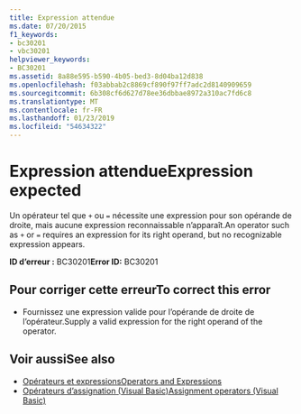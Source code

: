 ```yaml
---
title: Expression attendue
ms.date: 07/20/2015
f1_keywords:
- bc30201
- vbc30201
helpviewer_keywords:
- BC30201
ms.assetid: 8a88e595-b590-4b05-bed3-8d04ba12d838
ms.openlocfilehash: f03abbab2c8869cf890f97ff7adc2d8140909659
ms.sourcegitcommit: 6b308cf6d627d78ee36dbbae8972a310ac7fd6c8
ms.translationtype: MT
ms.contentlocale: fr-FR
ms.lasthandoff: 01/23/2019
ms.locfileid: "54634322"
---
```

# <a name="expression-expected"></a><span data-ttu-id="f9cc5-102">Expression attendue</span><span class="sxs-lookup"><span data-stu-id="f9cc5-102">Expression expected</span></span>
<span data-ttu-id="f9cc5-103">Un opérateur tel que `+` ou `=` nécessite une expression pour son opérande de droite, mais aucune expression reconnaissable n’apparaît.</span><span class="sxs-lookup"><span data-stu-id="f9cc5-103">An operator such as `+` or `=` requires an expression for its right operand, but no recognizable expression appears.</span></span>  
  
 <span data-ttu-id="f9cc5-104">**ID d’erreur :** BC30201</span><span class="sxs-lookup"><span data-stu-id="f9cc5-104">**Error ID:** BC30201</span></span>  
  
## <a name="to-correct-this-error"></a><span data-ttu-id="f9cc5-105">Pour corriger cette erreur</span><span class="sxs-lookup"><span data-stu-id="f9cc5-105">To correct this error</span></span>  
  
-   <span data-ttu-id="f9cc5-106">Fournissez une expression valide pour l’opérande de droite de l’opérateur.</span><span class="sxs-lookup"><span data-stu-id="f9cc5-106">Supply a valid expression for the right operand of the operator.</span></span>  
  
## <a name="see-also"></a><span data-ttu-id="f9cc5-107">Voir aussi</span><span class="sxs-lookup"><span data-stu-id="f9cc5-107">See also</span></span>
- [<span data-ttu-id="f9cc5-108">Opérateurs et expressions</span><span class="sxs-lookup"><span data-stu-id="f9cc5-108">Operators and Expressions</span></span>](../../visual-basic/programming-guide/language-features/operators-and-expressions/index.md)
- [<span data-ttu-id="f9cc5-109">Opérateurs d’assignation (Visual Basic)</span><span class="sxs-lookup"><span data-stu-id="f9cc5-109">Assignment operators (Visual Basic)</span></span>](~/docs/visual-basic/language-reference/operators/assignment-operators.md)
